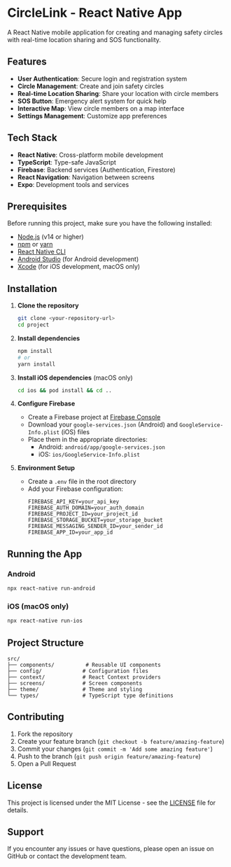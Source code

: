 # CircleLink - React Native App

A React Native mobile application for creating and managing safety circles with real-time location sharing and SOS functionality.

## Features

- **User Authentication**: Secure login and registration system
- **Circle Management**: Create and join safety circles
- **Real-time Location Sharing**: Share your location with circle members
- **SOS Button**: Emergency alert system for quick help
- **Interactive Map**: View circle members on a map interface
- **Settings Management**: Customize app preferences

## Tech Stack

- **React Native**: Cross-platform mobile development
- **TypeScript**: Type-safe JavaScript
- **Firebase**: Backend services (Authentication, Firestore)
- **React Navigation**: Navigation between screens
- **Expo**: Development tools and services

## Prerequisites

Before running this project, make sure you have the following installed:

- [Node.js](https://nodejs.org/) (v14 or higher)
- [npm](https://www.npmjs.com/) or [yarn](https://yarnpkg.com/)
- [React Native CLI](https://reactnative.dev/docs/environment-setup)
- [Android Studio](https://developer.android.com/studio) (for Android development)
- [Xcode](https://developer.apple.com/xcode/) (for iOS development, macOS only)

## Installation

1. **Clone the repository**
   ```bash
   git clone <your-repository-url>
   cd project
   ```

2. **Install dependencies**
   ```bash
   npm install
   # or
   yarn install
   ```

3. **Install iOS dependencies** (macOS only)
   ```bash
   cd ios && pod install && cd ..
   ```

4. **Configure Firebase**
   - Create a Firebase project at [Firebase Console](https://console.firebase.google.com/)
   - Download your `google-services.json` (Android) and `GoogleService-Info.plist` (iOS) files
   - Place them in the appropriate directories:
     - Android: `android/app/google-services.json`
     - iOS: `ios/GoogleService-Info.plist`

5. **Environment Setup**
   - Create a `.env` file in the root directory
   - Add your Firebase configuration:
     ```
     FIREBASE_API_KEY=your_api_key
     FIREBASE_AUTH_DOMAIN=your_auth_domain
     FIREBASE_PROJECT_ID=your_project_id
     FIREBASE_STORAGE_BUCKET=your_storage_bucket
     FIREBASE_MESSAGING_SENDER_ID=your_sender_id
     FIREBASE_APP_ID=your_app_id
     ```

## Running the App

### Android
```bash
npx react-native run-android
```

### iOS (macOS only)
```bash
npx react-native run-ios
```

## Project Structure

```
src/
├── components/          # Reusable UI components
├── config/             # Configuration files
├── context/            # React Context providers
├── screens/            # Screen components
├── theme/              # Theme and styling
└── types/              # TypeScript type definitions
```

## Contributing

1. Fork the repository
2. Create your feature branch (`git checkout -b feature/amazing-feature`)
3. Commit your changes (`git commit -m 'Add some amazing feature'`)
4. Push to the branch (`git push origin feature/amazing-feature`)
5. Open a Pull Request

## License

This project is licensed under the MIT License - see the [LICENSE](LICENSE) file for details.

## Support

If you encounter any issues or have questions, please open an issue on GitHub or contact the development team. 